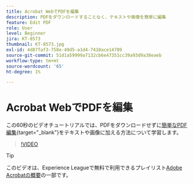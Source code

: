 ```yaml
---
title: Acrobat WebでPDFを編集
description: PDFをダウンロードすることなく、テキストや画像を簡単に編集
feature: Edit PDF
role: User
level: Beginner
jira: KT-8573
thumbnail: KT-8573.jpg
exl-id: 4d87faf3-758e-49d5-a1d4-7418ace14709
source-git-commit: 51d1a59999a7132cb6e47351cc39a93d9a38eaeb
workflow-type: tm+mt
source-wordcount: '65'
ht-degree: 1%

---
```


# Acrobat WebでPDFを編集

この60秒のビデオチュートリアルでは、PDFをダウンロードせずに[簡単なPDF編集](https://www.adobe.com/jp/acrobat/online/pdf-editor.html){target="_blank"}をテキストや画像に加える方法について学習します。

>[!VIDEO](https://video.tv.adobe.com/v/336362?quality=12&learn=on&hidetitle=true)

>[!TIP]
>
>このビデオは、Experience Leagueで無料で利用できるプレイリスト[Adobe Acrobatの概要](https://experienceleague.adobe.com/ja/playlists/acrobat-get-started-business-users)の一部です。
